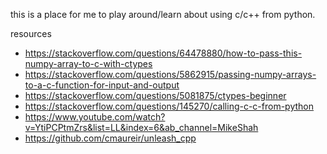 this is a place for me to play around/learn about using c/c++ from python.

resources

* https://stackoverflow.com/questions/64478880/how-to-pass-this-numpy-array-to-c-with-ctypes
* https://stackoverflow.com/questions/5862915/passing-numpy-arrays-to-a-c-function-for-input-and-output
* https://stackoverflow.com/questions/5081875/ctypes-beginner
* https://stackoverflow.com/questions/145270/calling-c-c-from-python
* https://www.youtube.com/watch?v=YtiPCPtmZrs&list=LL&index=6&ab_channel=MikeShah
* https://github.com/cmaureir/unleash_cpp
